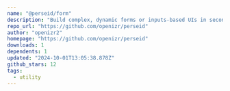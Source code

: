 ```yaml
---
name: "@perseid/form"
description: "Build complex, dynamic forms or inputs-based UIs in seconds"
repo_url: "https://github.com/openizr/perseid"
author: "openizr2"
homepage: "https://github.com/openizr/perseid"
downloads: 1
dependents: 1
updated: "2024-10-01T13:05:38.878Z"
github_stars: 12
tags: 
  - utility
---
```


